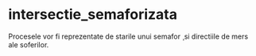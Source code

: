# intersectie_semaforizata
Procesele vor fi reprezentate de starile unui semafor ¸si directiile de mers ale soferilor.
